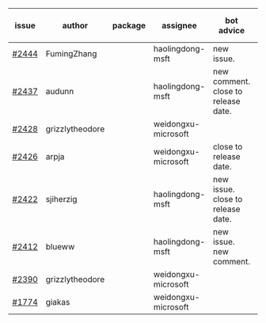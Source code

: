 | issue | author | package | assignee | bot advice | created date of issue | target release date | date from target |
| ------ | ------ | ------ | ------ | ------ | ------ | ------ | :-----: |
| [#2444](https://github.com/Azure/sdk-release-request/issues/2444) | FumingZhang |  | haolingdong-msft | new issue. | 02-14 | 02-21 |  |
| [#2437](https://github.com/Azure/sdk-release-request/issues/2437) | audunn |  | haolingdong-msft | new comment. close to release date.  | 02-10 | 02-14 | -1 |
| [#2428](https://github.com/Azure/sdk-release-request/issues/2428) | grizzlytheodore |  | weidongxu-microsoft |  | 02-09 | 02-23 |  |
| [#2426](https://github.com/Azure/sdk-release-request/issues/2426) | arpja |  | weidongxu-microsoft | close to release date.  | 02-09 | 02-14 | -1 |
| [#2422](https://github.com/Azure/sdk-release-request/issues/2422) | sjiherzig |  | haolingdong-msft | new issue. close to release date.  | 02-07 | 02-15 | 0 |
| [#2412](https://github.com/Azure/sdk-release-request/issues/2412) | blueww |  | haolingdong-msft | new issue. new comment. | 02-07 | 02-09 |  |
| [#2390](https://github.com/Azure/sdk-release-request/issues/2390) | grizzlytheodore |  | weidongxu-microsoft |  | 01-19 | 01-28 |  |
| [#1774](https://github.com/Azure/sdk-release-request/issues/1774) | giakas |  | weidongxu-microsoft |  | 07-14 | 07-19 |  |
